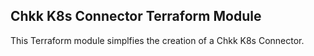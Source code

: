 ## Chkk K8s Connector Terraform Module

This Terraform module simplfies the creation of a Chkk K8s Connector.
